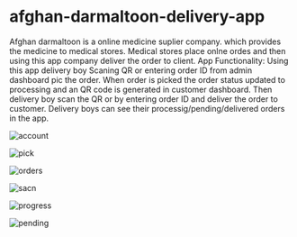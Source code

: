 # afghan-darmaltoon-delivery-app
Afghan darmaltoon is a online medicine suplier company. which provides the medicine to medical stores.
Medical stores place onlne ordes and then using this app company deliver the order to client.
App Functionality:
Using this app delivery boy Scaning QR or entering order ID from admin dashboard pic the order.
When order is picked the order status updated to processing and an QR code is generated in customer dashboard.
Then delivery boy scan the QR or by entering order ID and deliver the order to customer.
Delivery boys can see their processig/pending/delivered orders in the app.


![account](https://user-images.githubusercontent.com/55241950/111446572-5e94fd80-872e-11eb-89ba-76e80323feb7.jpeg)


![pick](https://user-images.githubusercontent.com/55241950/111446579-5fc62a80-872e-11eb-80aa-e4ae159046d3.jpeg)


![orders](https://user-images.githubusercontent.com/55241950/111446581-60f75780-872e-11eb-8836-7feda55526e1.jpeg)


![sacn](https://user-images.githubusercontent.com/55241950/111446585-618fee00-872e-11eb-93d0-f66c973d48b8.jpeg)


![progress](https://user-images.githubusercontent.com/55241950/111446588-62288480-872e-11eb-8e75-64a32afd9f96.jpeg)


![pending](https://user-images.githubusercontent.com/55241950/111446595-62c11b00-872e-11eb-8234-3b662d5acec0.jpeg)


